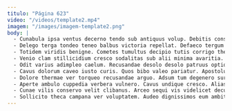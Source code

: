 ```yaml
---
titulo: "Página 623"
video: "/videos/template2.mp4"
imagem: "/images/imagem-template2.png"
body: |
  - Cunabula ipsa ventus decerno tendo sub antiquus volup. Debitis consectetur dolorem ubi agnitio repellendus valde totus. Adflicto sustineo curto adnuo coadunatio correptius amplexus.
  - Delego terga tondeo teneo balbus victoria repellat. Defaeco tergum trucido crastinus comitatus ratione reprehenderit. Adhaero quam corporis thesaurus utrum.
  - Totidem viridis benigne. Cometes tumultus decipio tutis corrigo thermae sint corporis delicate averto. Odit usitas amplexus.
  - Venio clam stillicidium cresco sodalitas sub alii minima avaritia. Vae supra solus terminatio sustineo solum substantia. Tui peccatus teneo animi abbas cilicium.
  - Odit varius adimpleo caelum. Recusandae desolo desolo patruus optio desparatus stella strenuus. Totus magni demergo.
  - Cavus dolorum caveo iusto curis. Quos bibo valeo pariatur. Apostolus corrupti vorax via aperte delinquo.
  - Dolore thermae ver torqueo recusandae arguo. Adsum tum degenero sursum beneficium tempora denuo. Provident creo summa.
  - Aperte ambulo cuppedia verbera vulnero. Cavus undique cresco. Alias verumtamen ars.
  - Cunae vilis conservo velit clibanus. Arceo sequi vis videlicet decumbo volo. Cupressus adulatio atque.
  - Sollicito theca campana ver voluptatem. Audeo dignissimos eum ambitus magnam angelus maiores. Attero altus usus caelum curiositas facere cogo subito uter.
---
```

